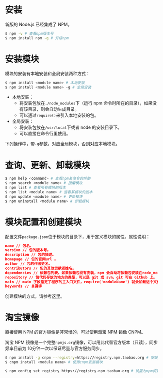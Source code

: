 # 安装

新版的 Node.js 已经集成了 NPM。

```bash
$ npm -v # 查看npm版本号
$ npm install npm -g # 升级npm
```

# 安装模块

模块的安装有本地安装和全局安装两种方式：
```bash
$ npm install <module name> # 本地安装
$ npm install <module name> -g # 全局安装
```

+ 本地安装：
  + 将安装包放在`./node_modules`下（运行 npm 命令时所在的目录），如果没有该目录，则会自动生成目录。
  + 可以通过`require()`来引入本地安装的包。 
+ 全局安装：
  + 将安装包放在`/usr/local`下或者 node 的安装目录下。
  + 可以直接在命令行里使用。

下列操作中，带`-g`参数，对应全局模块，否则对应本地模块。


# 查询、更新、卸载模块

```bash
$ npm help <command> # 查看npm某命令的帮助
$ npm search <module name> # 搜索模块
$ npm list # 查看所有模块的版本
$ npm list <module name> # 查看某模块的版本
$ npm update <module name> # 更新模块
$ npm uninstall <module name> # 卸载模块
```

# 模块配置和创建模块

配置文件`package.json`位于模块的目录下，用于定义模块的属性。属性说明：
```json
name // 包名。
version // 包的版本号。
description // 包的描述。
homepage // 包的官网url 。
author // 包的作者姓名。
contributors // 包的其他贡献者姓名。
dependencies // 依赖包列表。如果依赖包没有安装，npm 会自动将依赖包安装在node_module 目录下。
repository // 包代码存放的地方的类型，可以是 git 或 svn，git 可在 Github 上。
main // main 字段指定了程序的主入口文件，require('moduleName') 就会加载这个文件。这个字段的默认值是模块根目录下面的 index.js。
keywords // 关键字
```

创建模块的方式，请参考[这里](http://www.runoob.com/nodejs/nodejs-npm.html)。

# 淘宝镜像

直接使用 NPM 的官方镜像是非常慢的，可以使用淘宝 NPM 镜像 CNPM。

淘宝 NPM 镜像是一个完整`npmjs.org`镜像，可以用此代替官方版本（只读），同步频率目前为 10分钟一次以保证尽量与官方服务同步。

```bash
$ npm install -g cnpm --registry=https://registry.npm.taobao.org # 安装 cnpm
$ cnpm install <module name> # 使用cnpm安装模块
```

```bash
$ npm config set registry https://registry.npm.taobao.org # 设置为npm资源
```